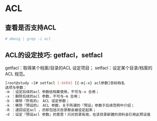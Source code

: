 # ACL
## 查看是否支持ACL
```bash
# dmesg | grep -i acl
```

## ACL的设定技巧: getfacl，setfacl
getfacl：取得某个档案/目录的ACL 设定项目；
setfacl：设定某个目录/档案的ACL 规范。

```bash
[root@study ~]# setfacl [-bkRd] [{-m|-x} acl参数]目标档名
选项与参数：
-m ：设定后续的acl 参数给档案使用，不可与-x 合用；
-x ：删除后续的acl 参数，不可与-m 合用；
-b ：移除『所有的』 ACL 设定参数；
-k ：移除『预设的』 ACL 参数，关于所谓的『预设』参数于后续范例中介绍；
-R ：递回设定acl ，亦即包括次目录都会被设定起来；
-d ：设定『预设acl 参数』的意思！只对目录有效，在该目录新建的资料会引用此预设值
```